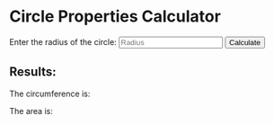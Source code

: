 <!DOCTYPE html>
<html lang="en">
<head>
  <meta charset="UTF-8">
  <meta name="viewport" content="width=device-width, initial-scale=1.0">
  <title>1113572 - exercise 24</title>
</head>
<body>
  <h1>Circle Properties Calculator</h1>

  <label for="radius">Enter the radius of the circle:</label>
  <input type="number" id="radius" placeholder="Radius" step="any">
  <button onclick="calculateCircleProperties()">Calculate</button>

  <h2>Results:</h2>
  <p id="circumferenceResult">The circumference is: </p>
  <p id="areaResult">The area is: </p>

  <script>
    // Function to calculate and display the circumference
    function calcCircumference(radius) {
      const circumference = 2 * Math.PI * radius;
      return circumference.toFixed(2);
    }

    // Function to calculate and display the area
    function calcArea(radius) {
      const area = Math.PI * Math.pow(radius, 2);
      return area.toFixed(2);
    }

    // Function to handle user input and update results
    function calculateCircleProperties() {
      const radius = parseFloat(document.getElementById('radius').value);
      if (isNaN(radius) || radius <= 0) {
        alert('Please enter a valid positive number for the radius.');
        return;
      }

      const circumference = calcCircumference(radius);
      const area = calcArea(radius);

      document.getElementById('circumferenceResult').textContent = The circumference is: ${circumference};
      document.getElementById('areaResult').textContent = The area is: ${area};
    }
  </script>
</body>
</html>
